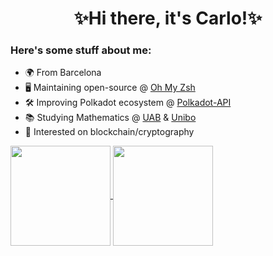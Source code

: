 <h1 align="center">✨Hi there, it's Carlo!✨</h1>

### Here's some stuff about me:

- 🌍 From Barcelona
- 🖥️ Maintaining open-source @ [Oh My Zsh](https://github.com/ohmyzsh)
- 🛠️ Improving Polkadot ecosystem @ [Polkadot-API](https://github/polkadot-api)
- 📚 Studying Mathematics @ [UAB](https://www.uab.cat) & [Unibo](https://www.unibo.it)
- 🌱 Interested on blockchain/cryptography

<a href="https://github.com/carlosala">
  <img
    align="center"
    height="160em"
    src="https://github-readme-stats.vercel.app/api?username=carlosala&custom_title=My%20Github%20Stats%21&theme=vue&count_private=true&include_all_commits=true&show_icons=true"
  />
  <img
    align="center"
    height="160em"
    src="https://github-readme-stats.vercel.app/api/top-langs/?username=carlosala&custom_title=Which%20languages%20I%20use%20the%20most%3F&theme=vue&hide=ampl,tex&layout=compact&langs_count=6&size_weight=0.75&count_weight=0.25"
  />
</a>
